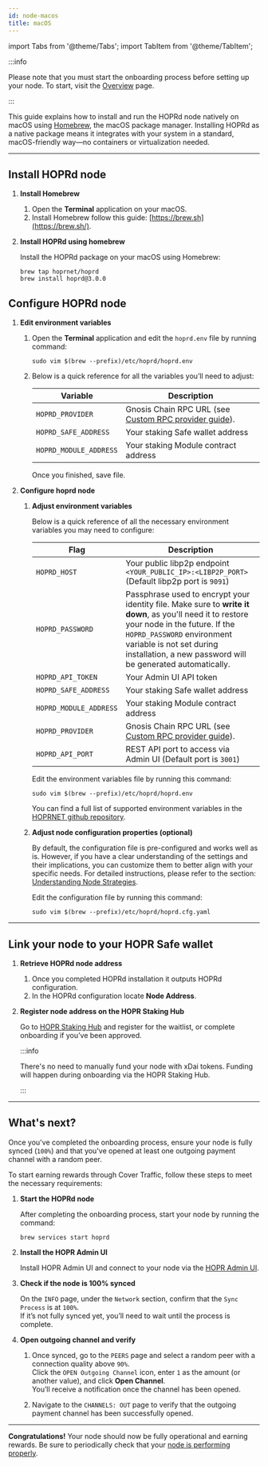 ```yaml
---
id: node-macos
title: macOS
---
```


import Tabs from '@theme/Tabs';
import TabItem from '@theme/TabItem';

:::info

Please note that you must start the onboarding process before setting up your node. To start, visit the [Overview](./run-a-node-overview.md) page.

:::

This guide explains how to install and run the HOPRd node natively on macOS using [Homebrew](https://brew.sh), the macOS package manager. Installing HOPRd as a native package means it integrates with your system in a standard, macOS-friendly way—no containers or virtualization needed.

---

## Install HOPRd node

1. **Install Homebrew**

   1. Open the **Terminal** application on your macOS.
   2. Install Homebrew follow this guide: [https://brew.sh](https://brew.sh/).

2. **Install HOPRd using homebrew**

   Install the HOPRd package on your macOS using Homebrew:

   ```
   brew tap hoprnet/hoprd
   brew install hoprd@3.0.0
   ```

## Configure HOPRd node 

1. **Edit environment variables**

   1. Open the **Terminal** application and edit the `hoprd.env` file by running command:
   
      ```
      sudo vim $(brew --prefix)/etc/hoprd/hoprd.env
      ```

   2. Below is a quick reference for all the variables you’ll need to adjust:
      
      | Variable                     | Description                              |
      | ---------------------------- | ---------------------------------------- |
      | `HOPRD_PROVIDER`      | Gnosis Chain RPC URL (see [Custom RPC provider guide](./custom-rpc-provider.md)).          |
      | `HOPRD_SAFE_ADDRESS`           | Your staking Safe wallet address     |
      | `HOPRD_MODULE_ADDRESS`      | Your staking Module contract address |

      Once you finished, save file.

2. **Configure hoprd node**
   
   1. **Adjust environment variables**

      Below is a quick reference of all the necessary environment variables you may need to configure:

      | Flag                                                        | Description                              |
      | ----------------------------------------------------------- | ---------------------------------------- |
      | `HOPRD_HOST`                            | Your public libp2p endpoint `<YOUR_PUBLIC_IP>:<LIBP2P_PORT>` (Default libp2p port is `9091`)  |
      | `HOPRD_PASSWORD`                           | Passphrase used to encrypt your identity file. Make sure to **write it down**, as you'll need it to restore your node in the future. If the `HOPRD_PASSWORD` environment variable is not set during installation, a new password will be generated automatically. |
      | `HOPRD_API_TOKEN`                             | Your Admin UI API token                  |
      | `HOPRD_SAFE_ADDRESS`                     | Your staking Safe wallet address         |
      | `HOPRD_MODULE_ADDRESS`                        | Your staking Module contract address     |
      | `HOPRD_PROVIDER`                        | Gnosis Chain RPC URL (see [Custom RPC provider guide](./custom-rpc-provider.md)). |
      | `HOPRD_API_PORT` | REST API port to access via Admin UI (Default port is `3001`)   |

      Edit the environment variables file by running this command:

      ```
      sudo vim $(brew --prefix)/etc/hoprd/hoprd.env
      ```

      You can find a full list of supported environment variables in the [HOPRNET github repository](https://github.com/hoprnet/hoprnet?tab=readme-ov-file#usage).

   2. **Adjust node configuration properties (optional)**

      By default, the configuration file is pre-configured and works well as is. However, if you have a clear understanding of the settings and their implications, you can customize them to better align with your specific needs. For detailed instructions, please refer to the section: [Understanding Node Strategies](./manage-node-strategies.md#understanding-node-strategies). 

      Edit the configuration file by running this command:

      ```
      sudo vim $(brew --prefix)/etc/hoprd/hoprd.cfg.yaml
      ```
---

## Link your node to your HOPR Safe wallet

1. **Retrieve HOPRd node address**

   1. Once you completed HOPRd installation it outputs HOPRd configuration.
   2. In the HOPRd configuration locate **Node Address**.

2. **Register node address on the HOPR Staking Hub**

   Go to [HOPR Staking Hub](https://hub.hoprnet.org) and register for the waitlist, or complete onboarding if you’ve been approved.

   :::info

   There's no need to manually fund your node with xDai tokens. Funding will happen during onboarding via the HOPR Staking Hub.

   :::

---

## What's next?

Once you've completed the onboarding process, ensure your node is fully synced (`100%`) and that you've opened at least one outgoing payment channel with a random peer.

To start earning rewards through Cover Traffic, follow these steps to meet the necessary requirements:

1. **Start the HOPRd node**

   After completing the onboarding process, start your node by running the command:

   ```
   brew services start hoprd
   ```

2. **Install the HOPR Admin UI** 

   Install HOPR Admin UI and connect to your node via the [HOPR Admin UI](./node-management-admin-ui.md#installing-hopr-admin-ui).

3. **Check if the node is 100% synced**

   On the `INFO` page, under the `Network` section, confirm that the `Sync Process` is at `100%`.  
   If it’s not fully synced yet, you’ll need to wait until the process is complete.

4. **Open outgoing channel and verify**

   1. Once synced, go to the `PEERS` page and select a random peer with a connection quality above `90%`.  
   Click the `OPEN Outgoing Channel` icon, enter `1` as the amount (or another value), and click **Open Channel**.  
   You’ll receive a notification once the channel has been opened.
   
   2. Navigate to the `CHANNELS: OUT` page to verify that the outgoing payment channel has been successfully opened.

---

**Congratulations!** Your node should now be fully operational and earning rewards. Be sure to periodically check that your [node is performing properly](./troubleshooting.md#how-to-check-if-my-node-is-performing-normally).
